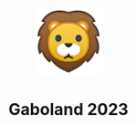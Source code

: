<p align="center">
  <a href="https://gabo.land">
    <img alt="Gaboland" src="public/assets/lion-banner-removebg-preview.png" width="120"/>
  </a>
</p>

<h1 align="center">
  Gaboland 2023
</h1>

<!--
<p align="center">
   This is <a href="https://gabo.land" target="_blank">gabo.land</a> version 2023 rewritten with <a href="https://remix.run/" target="_blank">Remix</a> and hosted with <a href="https://vercel.com/" target="_blank">Vercel</a>
</p>

<p align="center">
  <a href="https://github.com/gabrielba15/gaboland/blob/develop/CHANGELOG.md"><strong>Changelog</strong></a> ·
  <a href="https://github.com/gabrielba15/gaboland/tree/gatsby"><strong>V1 With Gatsby</strong></a> ·
  <a href="https://github.com/gabrielba15/gaboland#-contributing"><strong>Contribute</strong></a>
</p>
<br/>


## 📑 Contributing

If you see a bug, something in the UI you don't like or a simple feature that you'll want to share with the project, create an [issue](https://github.com/gabrielba15/gaboland/issues).

If you want to fix that bug or just contribute:

## 🛠 Installation & Set Up



1. [Fork](https://github.com/gabrielba15/gaboland/fork) this repo.

2. Clone repo

   ```sh
   git clone https://github.com/<your-username>/gaboland.git
   ```

3. Install dependencies

   ```sh
   yarn install
   ```

4. Happy hacking

   ```sh
   yarn dev
   ```
5. [Pull](https://github.com/gabrielba15/gaboland/pulls) to develop branch.


🌟 ***Thank you so much, you just contributed to an open source project.***


<!--
<p align="center">
   This is <a href="https://gabo.land" target="_blank">gabo.land</a> version 2023 rewritten with <a href="https://remix.run/" target="_blank">Remix</a> and hosted with <a href="https://vercel.com/" target="_blank">Vercel</a>
</p>

<p align="center">
  <a href="https://github.com/gabrielba15/gaboland/blob/develop/CHANGELOG.md"><strong>Changelog</strong></a> ·
  <a href="https://github.com/gabrielba15/gaboland/tree/gatsby"><strong>V1 With Gatsby</strong></a> ·
  <a href="https://github.com/gabrielba15/gaboland#-contributing"><strong>Contribute</strong></a>
</p>
<br/>


## 📑 Contributing

If you see a bug, something in the UI you don't like or a simple feature that you'll want to share with the project, create an [issue](https://github.com/gabrielba15/gaboland/issues).

If you want to fix that bug or just contribute:

## 🛠 Installation & Set Up



1. [Fork](https://github.com/gabrielba15/gaboland/fork) this repo.

2. Clone repo

   ```sh
   git clone https://github.com/<your-username>/gaboland.git
   ```

3. Install dependencies

   ```sh
   yarn install
   ```

4. Happy hacking

   ```sh
   yarn dev
   ```
5. [Pull](https://github.com/gabrielba15/gaboland/pulls) to develop branch.


🌟 ***Thank you so much, you just contributed to an open source project.***


<!--
<p align="center">
  <a href="https://github.com/LekoArts/gatsby-starter-portfolio-cara/blob/master/LICENSE">
    <img src="https://img.shields.io/badge/license-0BSD-blue.svg" alt="Gatsby Starter Portfolio: Cara is released under the 0BSD license." />
  </a>
  <a href="https://www.gaboland.vercel.app">
    <img alt="Website" src="https://img.shields.io/badge/-website-blue">
  </a>
  <a href="https://twitter.com/intent/follow?screen_name=lekoarts_de">
    <img src="https://img.shields.io/twitter/follow/lekoarts_de.svg?label=Follow%20@gabolanded" alt="Follow @gabolanded" />
  </a>
</p>

-->
<!-- 
This is my personal project, it is a simple website that works as my portfolio for now, I have some ideas or goals that I want to achieve and I think that the best way is to start with myself. I would like this continue advancing and help people who need it with my knowledge. 

Make solutions, don't mistakes 🧠🚀🦁

For details on how to use Vercel, check out our [documentation](https://vercel.com/docs).

## Contributing

- [Code of Conduct](./.github/CODE_OF_CONDUCT.md)
- [Contributing Guidelines](./.github/CONTRIBUTING.md)
- [MIT License](./LICENSE)
- -->
